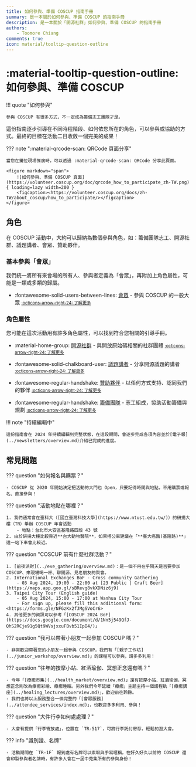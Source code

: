 ```yaml
---
title: 如何參與、準備 COSCUP 指南手冊
summary: 是一本關於如何參與、準備 COSCUP 的指南手冊
description: 是一本關於「開源社群」如何參與、準備 COSCUP 的指南手冊
authors:
    - Toomore Chiang
comments: true
icon: material/tooltip-question-outline
---
```


# :material-tooltip-question-outline: 如何參與、準備 COSCUP

!!! quote "如何參與"

    參與 COSCUP 有很多方式，不一定成為籌備志工團隊才是。

這份指南逐步引導在不同時程階段、如何依您所在的角色，可以參與或協助的方式。最終的目標在活動二日收斂一個完美的成果！

??? note ":material-qrcode-scan: QRCode 頁面分享"

    當您在攤位現場推廣時，可以透過 :material-qrcode-scan: QRCode 分享此頁面。

    <figure markdown="span">
        ![如何參與、準備 COSCUP 頁面](https://volunteer.coscup.org/doc/qrcode_how_to_participate_zh-TW.png){ loading=lazy width=200 }
        <figcaption><https://volunteer.coscup.org/docs/zh-TW/about_coscup/how_to_participate/></figcaption>
    </figure>

## 角色

在 COSCUP 活動中，大約可以歸納為數個參與角色，如：籌備團隊志工、開源社群、議題講者、會眾、贊助夥伴。

### 基本參與「會眾」

我們統一將所有來會場的所有人、參與者定義為「會眾」，再附加上角色屬性，可能是一類或多類的歸屬。

<div class="grid cards" markdown>

-   :fontawesome-solid-users-between-lines: [會眾](./as_attendee.md) - 參與 COSCUP 的一般大眾 <small>[:octicons-arrow-right-24: 了解更多](./as_attendee.md)</small>

</div>

### 角色屬性

您可能在這次活動用有許多角色屬性，可以找到符合您相關的引導手冊。

<div class="grid cards" markdown>

-   :material-home-group: [開源社群](./as_community.md) - 與開放原始碼相關的社群團體 <small>[:octicons-arrow-right-24: 了解更多](./as_community.md)</small>

-   :fontawesome-solid-chalkboard-user: [議題講者](./as_speaker.md) - 分享開源議題的講者 <small>[:octicons-arrow-right-24: 了解更多](./as_speaker.md)</small>

-   :fontawesome-regular-handshake: [贊助夥伴](./as_sponsor.md) - 以任何方式支持、認同我們的夥伴 <small>[:octicons-arrow-right-24: 了解更多](./as_sponsor.md)</small>

-   :fontawesome-regular-handshake: [籌備團隊](./as_organizing_team.md) - 志工組成，協助活動籌備與規劃 <small>[:octicons-arrow-right-24: 了解更多](./as_organizing_team.md)</small>

</div>

!!! note "持續編輯中"

    這份指南會在 2024 年持續編輯到完整狀態，在這段期間，會逐步完成各項內容並於[電子報](../newsletters/overview.md)介紹已完成的進度。

## 常見問題

??? question "如何報名與購票？"

    - COSCUP 從 2020 年開始決定把活動的大門也 Open，只要記得時間與地點，不用購票或報名、直接參與！

??? question "活動地點在哪裡？"

    1. 我們通常會在臺科大（[國立臺灣科技大學](https://www.ntust.edu.tw/)）的研揚大樓（TR）舉辦 COSCUP 年會活動
        - 地點：台北市大安區基隆路四段 43 號
    2. 由於研揚大樓比較靠近**台大動物醫院**，如果搭公車建議在「**臺大癌醫(基隆路)**」這一站下車會比較近。

??? question "COSCUP 前有什麼社群活動？"

    1. [前夜派對](../eve_gathering/overview.md)：是一個不用在乎隔天是否要參加 COSCUP、來現場喝一杯、聊開源、見老朋友的聚會。
    2. International Exchanges BoF - Cross community Gathering
        - 03 Aug 2024, 19:00 - 22:00 at [23 Public | Craft Beer](https://maps.app.goo.gl/sBRevg8vkXDNiz6j9)
    3. Taipei City Tour (English guide)
        - 05 Aug 2024, 15:00 - 17:00 at Wanhua City Tour
        - For sign up, please fill this additional form: <https://forms.gle/NFGzKx2fJMgSVoCr6>
    4. 其他更多的資訊可以參考「[COSCUP 2024 BoF](https://docs.google.com/document/d/1Nn5j549QfJ-QhS2RCje91g5Qt9WVsjxxuFBvb51IpI4/)」

??? question "我可以帶著小朋友一起參加 COSCUP 嗎？"

    - 非常歡迎帶著您的小朋友一起參與 COSCUP，我們有「[親子工作坊](../junior_workshop/overview.md)」的課程可以參與，請多多利用！

??? question "往年的按摩小站、紅酒瑜伽、冥想正念還有嗎？"

    - 今年「[療癒市集](../health_market/overview.md)」還有按摩小站、紅酒瑜伽，冥想正念則改為療癒彩繪、療癒睡眠。另外我們今年延續「療癒」主題主持一個議程軌「[療癒講座](../healing_lectures/overview.md)」，歡迎前往聆聽。
    - 我們也將以上服務整合一個完整的「[會眾服務](../attendee_services/index.md)」，也歡迎多多利用、參與！

??? question "大件行李如何處處理？"

    - 大會有提供「行李寄放處」，位置在 `TR-517`，可將行李託付寄存，輕鬆的逛大會。

??? info "識別證、名牌"

    - 活動期間在 `TR-1F` 報到處有名牌可以索取與手寫暱稱。在好久好久以前的 COSCUP 還會印製參與者名牌時，有許多人會在一屆中蒐集所有的參與身份！
